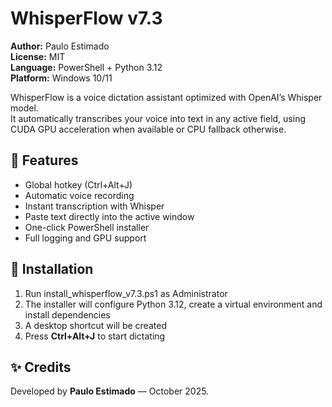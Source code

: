 # WhisperFlow v7.3
**Author:** Paulo Estimado  
**License:** MIT  
**Language:** PowerShell + Python 3.12  
**Platform:** Windows 10/11  

WhisperFlow is a voice dictation assistant optimized with OpenAI’s Whisper model.  
It automatically transcribes your voice into text in any active field, using CUDA GPU acceleration when available or CPU fallback otherwise.

## 🧠 Features
- Global hotkey (Ctrl+Alt+J)
- Automatic voice recording
- Instant transcription with Whisper
- Paste text directly into the active window
- One-click PowerShell installer
- Full logging and GPU support

## 🧰 Installation
1. Run install_whisperflow_v7.3.ps1 as Administrator  
2. The installer will configure Python 3.12, create a virtual environment and install dependencies  
3. A desktop shortcut will be created  
4. Press **Ctrl+Alt+J** to start dictating

## ✨ Credits
Developed by **Paulo Estimado** — October 2025.
